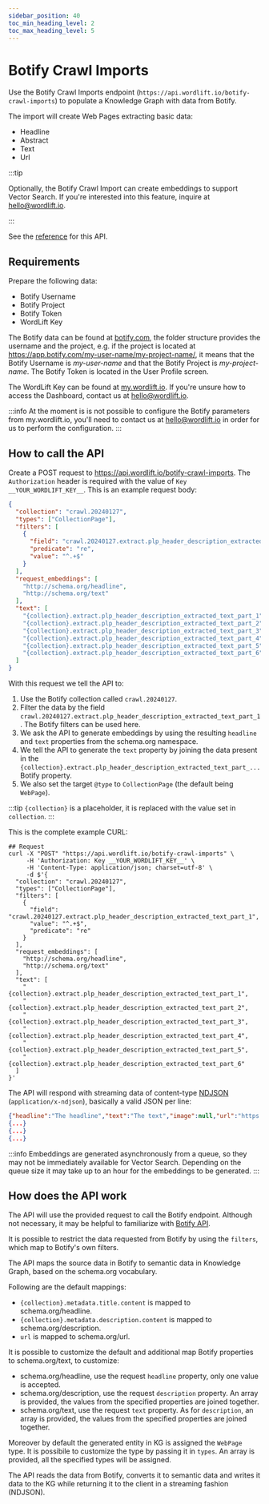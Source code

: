 ```yaml
---
sidebar_position: 40
toc_min_heading_level: 2
toc_max_heading_level: 5
---
```


# Botify Crawl Imports

Use the Botify Crawl Imports endpoint (`https://api.wordlift.io/botify-crawl-imports`) to populate a Knowledge Graph with data from Botify.

The import will create Web Pages extracting basic data:

- Headline
- Abstract
- Text
- Url

:::tip

Optionally, the Botify Crawl Import can create embeddings to support Vector Search. If you're interested into this feature, inquire at hello@wordlift.io.

:::

See the [reference](/api/manager/create-botify-crawl-import/) for this API.

## Requirements

Prepare the following data:

- Botify Username
- Botify Project
- Botify Token
- WordLift Key

The Botify data can be found at [botify.com](https://app.botify.com), the folder structure provides the username and the project, e.g. if the project is located at https://app.botify.com/my-user-name/my-project-name/, it means that the Botify Username is _my-user-name_ and that the Botify Project is _my-project-name_. The Botify Token is located in the User Profile screen.

The WordLift Key can be found at [my.wordlift.io](https://my.wordlift.io). If you're unsure how to access the Dashboard, contact us at hello@wordlift.io.

:::info
At the moment is is not possible to configure the Botify parameters from my.wordlift.io, you'll need to contact us at hello@wordlift.io in order for us to perform the configuration.
:::

## How to call the API

Create a POST request to https://api.wordlift.io/botify-crawl-imports. The `Authorization` header is required with the value of `Key __YOUR_WORDLIFT_KEY__`. This is an example request body:

```json
{
  "collection": "crawl.20240127",
  "types": ["CollectionPage"],
  "filters": [
    {
      "field": "crawl.20240127.extract.plp_header_description_extracted_text_part_1",
      "predicate": "re",
      "value": "^.+$"
    }
  ],
  "request_embeddings": [
    "http://schema.org/headline",
    "http://schema.org/text"
  ],
  "text": [
    "{collection}.extract.plp_header_description_extracted_text_part_1",
    "{collection}.extract.plp_header_description_extracted_text_part_2",
    "{collection}.extract.plp_header_description_extracted_text_part_3",
    "{collection}.extract.plp_header_description_extracted_text_part_4",
    "{collection}.extract.plp_header_description_extracted_text_part_5",
    "{collection}.extract.plp_header_description_extracted_text_part_6"
  ]
}
```

With this request we tell the API to:

1. Use the Botify collection called `crawl.20240127`.
1. Filter the data by the field `crawl.20240127.extract.plp_header_description_extracted_text_part_1`. The Botify filters can be used here.
1. We ask the API to generate embeddings by using the resulting `headline` and `text` properties from the schema.org namespace.
1. We tell the API to generate the `text` property by joining the data present in the `{collection}.extract.plp_header_description_extracted_text_part_...` Botify property.
1. We also set the target `@type` to `CollectionPage` (the default being `WebPage`).

:::tip
`{collection}` is a placeholder, it is replaced with the value set in `collection`.
:::

This is the complete example CURL:

```shell
## Request
curl -X "POST" "https://api.wordlift.io/botify-crawl-imports" \
     -H 'Authorization: Key __YOUR_WORDLIFT_KEY__' \
     -H 'Content-Type: application/json; charset=utf-8' \
     -d $'{
  "collection": "crawl.20240127",
  "types": ["CollectionPage"],
  "filters": [
    {
      "field": "crawl.20240127.extract.plp_header_description_extracted_text_part_1",
      "value": "^.+$",
      "predicate": "re"
    }
  ],
  "request_embeddings": [
    "http://schema.org/headline",
    "http://schema.org/text"
  ],
  "text": [
    "{collection}.extract.plp_header_description_extracted_text_part_1",
    "{collection}.extract.plp_header_description_extracted_text_part_2",
    "{collection}.extract.plp_header_description_extracted_text_part_3",
    "{collection}.extract.plp_header_description_extracted_text_part_4",
    "{collection}.extract.plp_header_description_extracted_text_part_5",
    "{collection}.extract.plp_header_description_extracted_text_part_6"
  ]
}'
```

The API will respond with streaming data of content-type [NDJSON](https://github.com/ndjson/ndjson-spec) (`application/x-ndjson`), basically a valid JSON per line:

```json
{"headline":"The headline","text":"The text","image":null,"url":"https://example.org/the-url","date_published":null,"abstract":"The abstract."}
{...}
{...}
{...}
```

:::info
Embeddings are generated asynchronously from a queue, so they may not be immediately available for Vector Search. Depending on the queue size it may take up to an hour for the embeddings to be generated.
:::

## How does the API work

The API will use the provided request to call the Botify endpoint. Although not necessary, it may be helpful to familiarize with [Botify API](https://developers.botify.com/docs/welcome-to-botifys-api-documentation).

It is possible to restrict the data requested from Botify by using the `filters`, which map to Botify's own filters.

The API maps the source data in Botify to semantic data in Knowledge Graph, based on the schema.org vocabulary.

Following are the default mappings:

- `{collection}.metadata.title.content` is mapped to schema.org/headline.
- `{collection}.metadata.description.content` is mapped to schema.org/description.
- `url` is mapped to schema.org/url.

It is possible to customize the default and additional map Botify properties to schema.org/text, to customize:

- schema.org/headline, use the request `headline` property, only one value is accepted.
- schema.org/description, use the request `description` property. An array is provided, the values from the specified properties are joined together.
- schema.org/text, use the request `text` property. As for `description`, an array is provided, the values from the specified properties are joined together.

Moreover by default the generated entity in KG is assigned the `WebPage` type. It is possibile to customize the type by passing it in `types`. An array is provided, all the specified types will be assigned.

The API reads the data from Botify, converts it to semantic data and writes it data to the KG while returning it to the client in a streaming fashion (NDJSON).
